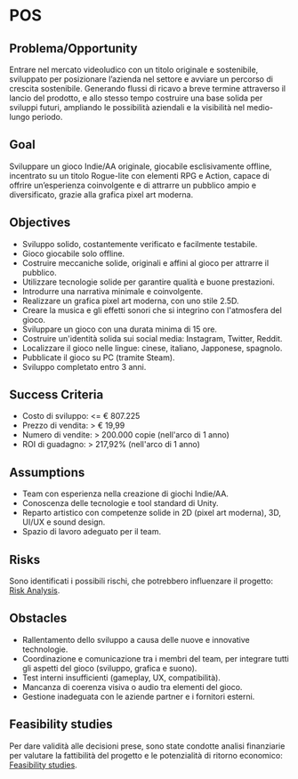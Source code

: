 # POS

## Problema/Opportunity

Entrare nel mercato videoludico con un titolo originale e sostenibile, sviluppato
per posizionare l’azienda nel settore e avviare un percorso di crescita sostenibile.
Generando flussi di ricavo a breve termine attraverso il lancio del prodotto,
e allo stesso tempo costruire una base solida per sviluppi futuri, ampliando
le possibilità aziendali e la visibilità nel medio-lungo periodo.

## Goal

Sviluppare un gioco Indie/AA originale, giocabile esclisivamente offline,
incentrato su un titolo Rogue-lite con elementi RPG e Action, capace di offrire
un’esperienza coinvolgente e di attrarre un pubblico ampio e diversificato,
grazie alla grafica pixel art moderna.

## Objectives

- Sviluppo solido, costantemente verificato e facilmente testabile.
- Gioco giocabile solo offline.
- Costruire meccaniche solide, originali e affini al gioco per attrarre il pubblico.
- Utilizzare tecnologie solide per garantire qualità e buone prestazioni.
- Introdurre una narrativa minimale e coinvolgente.
- Realizzare un grafica pixel art moderna, con uno stile 2.5D.
- Creare la musica e gli effetti sonori che si integrino con l'atmosfera del gioco.
- Sviluppare un gioco con una durata minima di 15 ore.
- Costruire un'identità solida sui social media: Instagram, Twitter, Reddit.
- Localizzare il gioco nelle lingue: cinese, italiano, Japponese, spagnolo.
- Pubblicate il gioco su PC (tramite Steam).
- Sviluppo completato entro 3 anni.

## Success Criteria

- Costo di sviluppo: <= € 807.225
- Prezzo di vendita: > € 19,99
- Numero di vendite: > 200.000 copie (nell'arco di 1 anno)
- ROI di guadagno: > 217,92% (nell'arco di 1 anno)

## Assumptions

- Team con esperienza nella creazione di giochi Indie/AA.
- Conoscenza delle tecnologie e tool standard di Unity.
- Reparto artistico con competenze solide in 2D (pixel art moderna), 3D, UI/UX e sound design.
- Spazio di lavoro adeguato per il team.

## Risks

Sono identificati i possibili rischi, che potrebbero influenzare il progetto:
[Risk Analysis](Risk-Analysis.md).

## Obstacles

- Rallentamento dello sviluppo a causa delle nuove e innovative technologie.
- Coordinazione e comunicazione tra i membri del team, per integrare tutti
  gli aspetti del gioco (sviluppo, grafica e suono).
- Test interni insufficienti (gameplay, UX, compatibilità).
- Mancanza di coerenza visiva o audio tra elementi del gioco.
- Gestione inadeguata con le aziende partner e i fornitori esterni.

## Feasibility studies

Per dare validità alle decisioni prese, sono state condotte analisi finanziarie
per valutare la fattibilità del progetto e le potenzialità di ritorno economico:
[Feasibility studies](Feasibility-Studies.md).

